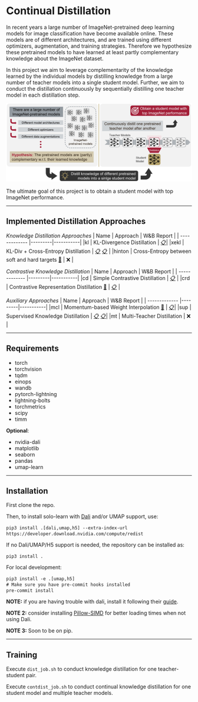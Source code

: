 # Continual Distillation

In recent years a large number of ImageNet-pretrained deep learning models for image classification have become available online. These models are of different architectures, and are trained using different optimizers, augmentation, and training strategies.
Therefore we hypothesize these pretrained models to have learned at least partly complementary knowledge about the ImageNet dataset.

In this project we aim to leverage complementarity of the knowledge learned by the individual models by distilling knowledge from a large number of teacher models into a single student model.
Further, we aim to conduct the distillation continuously by sequentially distilling one teacher model in each distillation step.

![Project Idea](images/contdist_project.jpg)

The ultimate goal of this project is to obtain a student model with top ImageNet performance.

---
## Implemented Distillation Approaches
*Knowledge Distillation Approaches*
| Name      | Approach      | W&B Report |
| ------------- |---------|-----------|
|kl | KL-Divergence Distillation | [:clipboard:](https://api.wandb.ai/report/luth/wouuuku1)|
|xekl | KL-Div + Cross-Entropy Distillation | [:clipboard:](https://wandb.ai/luth/kl-dist-imagenet/reports/XE-KL-Distillation-Study--VmlldzozMzQyODIz?accessToken=6jeq4z7uksvcbevtb07i0unlwcw54krwwjxtxl2j8kbwgzjhj8wwfi84ggh40zed) [:clipboard:](https://api.wandb.ai/links/luth/v2thuisa) |
|hinton | Cross-Entropy between soft and hard targets [:page_facing_up:](https://arxiv.org/abs/1503.02531) | :x: |

*Contrastive Knowledge Distillation*
| Name      | Approach      | W&B Report |
| ------------- |---------|-----------|
|cd | Simple Contrastive Distillation | [:clipboard:](https://api.wandb.ai/links/luth/nqo1rjme) |
|crd | Contrastive Representation Distillation [:page_facing_up:](https://arxiv.org/abs/1503.02531) | [:clipboard:](https://wandb.ai/luth/crd-dist-imagenet/reports/Contrastive-Represenation-Distillation-Study--VmlldzozMzk0NjE3?accessToken=otkanajhn9dguo9by0xe3y2stl9hv2i7les4u4gqm11z6f4wtke8llq8bknvy7c3) |

*Auxiliary Approaches*
| Name      | Approach      | W&B Report |
| ------------- |---------|-----------|
|mcl | Momentum-based Weight Interpolation [:page_facing_up:](https://arxiv.org/abs/2211.03186) | [:clipboard:](https://api.wandb.ai/links/luth/6yv6q2xl)|
|sup | Supervised Knowledge Distillation | [:clipboard:](https://api.wandb.ai/links/luth/v2thuisa) [:clipboard:](https://api.wandb.ai/links/luth/on8viq6b)|
|mt  | Multi-Teacher Distillation | :x: |

---
## Requirements
* torch
* torchvision
* tqdm
* einops
* wandb
* pytorch-lightning
* lightning-bolts
* torchmetrics
* scipy
* timm

**Optional**:
* nvidia-dali
* matplotlib
* seaborn
* pandas
* umap-learn

---

## Installation

First clone the repo.

Then, to install solo-learn with [Dali](https://github.com/NVIDIA/DALI) and/or UMAP support, use:
```
pip3 install .[dali,umap,h5] --extra-index-url https://developer.download.nvidia.com/compute/redist
```

If no Dali/UMAP/H5 support is needed, the repository can be installed as:
```
pip3 install .
```

For local development:
```
pip3 install -e .[umap,h5]
# Make sure you have pre-commit hooks installed
pre-commit install
```

**NOTE:** if you are having trouble with dali, install it following their [guide](https://github.com/NVIDIA/DALI).

**NOTE 2:** consider installing [Pillow-SIMD](https://github.com/uploadcare/pillow-simd) for better loading times when not using Dali.

**NOTE 3:** Soon to be on pip.

---

## Training
Execute `dist_job.sh` to conduct knowledge distillation for one teacher-student pair.

Execute `contdist_job.sh` to conduct continual knowledge distillation for one student model and multiple teacher models.

